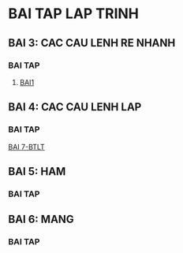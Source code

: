 # BAI TAP LAP TRINH
## BAI 3: CAC CAU LENH RE NHANH 
### BAI TAP 
1. [BAI1]()
## BAI 4: CAC CAU LENH LAP
### BAI TAP
[BAI 7-BTLT](https://www.jdoodle.com/a/5I8r)
## BAI 5: HAM
### BAI TAP
## BAI 6: MANG
### BAI TAP
